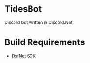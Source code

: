 # TidesBot
Discord bot written in Discord.Net.


# Build Requirements
* [DotNet SDK](https://dotnet.microsoft.com/en-us/download)